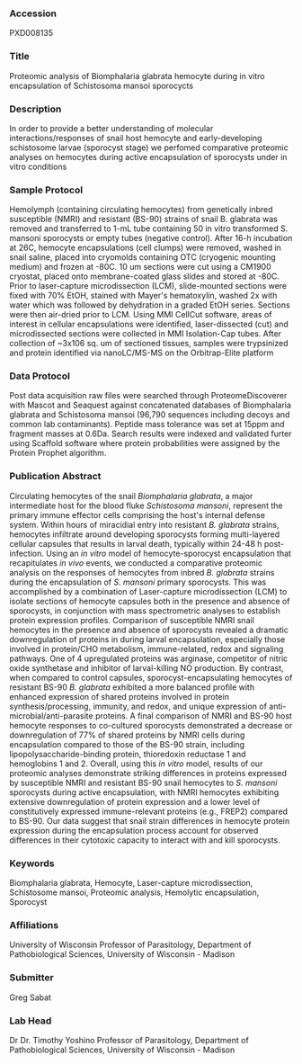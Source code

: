 ### Accession
PXD008135

### Title
Proteomic analysis of Biomphalaria glabrata hemocyte  during in vitro encapsulation of Schistosoma mansoi sporocycts

### Description
In order to provide a better understanding of molecular interactions/responses of snail host hemocyte and early-developing schistosome larvae (sporocyst stage) we perfomed comparative proteomic analyses on hemocytes during active encapsulation of sporocysts under in vitro conditions

### Sample Protocol
Hemolymph (containing circulating hemocytes) from genetically inbred susceptible (NMRI) and resistant (BS-90) strains of snail B. glabrata was removed and transferred to 1-mL tube containing 50 in vitro transformed S. mansoni sporocysts or empty tubes (negative control). After 16-h incubation at 26C, hemocyte encapsulations (cell clumps) were removed, washed in snail saline, placed into cryomolds containing OTC (cryogenic mounting medium) and frozen at -80C. 10 um sections were cut using a CM1900 cryostat, placed onto membrane-coated glass slides and stored at -80C. Prior to laser-capture microdissection (LCM), slide-mounted sections were fixed with 70% EtOH, stained with Mayer's hematoxylin, washed 2x with water which was followed by dehydration in a graded EtOH series. Sections were then air-dried prior to LCM. Using MMI CellCut software, areas of interest in cellular encapsulations were identified, laser-dissected (cut) and microdissected sections were collected in MMI Isolation-Cap tubes. After collection of ~3x106 sq. um of sectioned tissues, samples were trypsinized and protein identified via nanoLC/MS-MS on the Orbitrap-Elite platform

### Data Protocol
Post data acquisition raw files were searched through ProteomeDiscoverer with Mascot and Seaquest against concatenated databases of Biomphalaria glabrata and Schistosoma mansoi (96,790 sequences including decoys and common lab contaminants). Peptide mass tolerance was set at 15ppm and fragment masses at 0.6Da. Search results were indexed and validated furter using Scaffold software where protein probabilities were assigned by the Protein Prophet algorithm.

### Publication Abstract
Circulating hemocytes of the snail <i>Biomphalaria glabrata</i>, a major intermediate host for the blood fluke <i>Schistosoma mansoni</i>, represent the primary immune effector cells comprising the host's internal defense system. Within hours of miracidial entry into resistant <i>B. glabrata</i> strains, hemocytes infiltrate around developing sporocysts forming multi-layered cellular capsules that results in larval death, typically within 24-48 h post-infection. Using an <i>in vitro</i> model of hemocyte-sporocyst encapsulation that recapitulates <i>in vivo</i> events, we conducted a comparative proteomic analysis on the responses of hemocytes from inbred <i>B. glabrata</i> strains during the encapsulation of <i>S. mansoni</i> primary sporocysts. This was accomplished by a combination of Laser-capture microdissection (LCM) to isolate sections of hemocyte capsules both in the presence and absence of sporocysts, in conjunction with mass spectrometric analyses to establish protein expression profiles. Comparison of susceptible NMRI snail hemocytes in the presence and absence of sporocysts revealed a dramatic downregulation of proteins in during larval encapsulation, especially those involved in protein/CHO metabolism, immune-related, redox and signaling pathways. One of 4 upregulated proteins was arginase, competitor of nitric oxide synthetase and inhibitor of larval-killing NO production. By contrast, when compared to control capsules, sporocyst-encapsulating hemocytes of resistant BS-90 <i>B. glabrata</i> exhibited a more balanced profile with enhanced expression of shared proteins involved in protein synthesis/processing, immunity, and redox, and unique expression of anti-microbial/anti-parasite proteins. A final comparison of NMRI and BS-90 host hemocyte responses to co-cultured sporocysts demonstrated a decrease or downregulation of 77% of shared proteins by NMRI cells during encapsulation compared to those of the BS-90 strain, including lipopolysaccharide-binding protein, thioredoxin reductase 1 and hemoglobins 1 and 2. Overall, using this <i>in vitro</i> model, results of our proteomic analyses demonstrate striking differences in proteins expressed by susceptible NMRI and resistant BS-90 snail hemocytes to <i>S. mansoni</i> sporocysts during active encapsulation, with NMRI hemocytes exhibiting extensive downregulation of protein expression and a lower level of constitutively expressed immune-relevant proteins (e.g., FREP2) compared to BS-90. Our data suggest that snail strain differences in hemocyte protein expression during the encapsulation process account for observed differences in their cytotoxic capacity to interact with and kill sporocysts.

### Keywords
Biomphalaria glabrata, Hemocyte, Laser-capture microdissection, Schistosome mansoi, Proteomic analysis, Hemolytic encapsulation, Sporocyst

### Affiliations
University of Wisconsin
Professor of Parasitology, Department of Pathobiological Sciences, University of Wisconsin - Madison

### Submitter
Greg Sabat

### Lab Head
Dr Dr. Timothy Yoshino
Professor of Parasitology, Department of Pathobiological Sciences, University of Wisconsin - Madison


